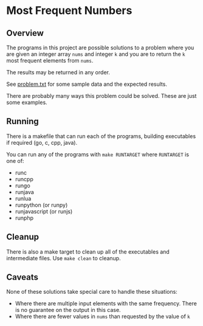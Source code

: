 # Most Frequent Numbers

## Overview

The programs in this project are possible solutions to a problem where you are given an integer array `nums` and integer `k` and you are to return the `k` most frequent elements from `nums`.

The results may be returned in any order.

See [problem.txt](https://github.com/deverl/frequent_numbers/blob/main/problem.txt) for some sample data and the expected results.

There are probably many ways this problem could be solved. These are just some examples.

## Running

There is a makefile that can run each of the programs, building executables if required (go, c, cpp, java).

You can run any of the programs with `make RUNTARGET` where `RUNTARGET` is one of:
- runc
- runcpp
- rungo
- runjava
- runlua
- runpython (or runpy)
- runjavascript (or runjs)
- runphp

## Cleanup

There is also a make target to clean up all of the executables and intermediate files. Use `make clean` to cleanup.

## Caveats

None of these solutions take special care to handle these situations:
- Where there are multiple input elements with the same frequency. There is no guarantee on the output in this case.
- Where there are fewer values in `nums` than requested by the value of `k`


